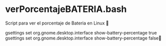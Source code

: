 # verPorcentajeBATERIA.bash
Script para ver el porcentaje de Bateria en Linux
:see_no_evil:

gsettings set org.gnome.desktop.interface show-battery-percentage true
gsettings set org.gnome.desktop.interface show-battery-percentage false:see_no_evil:
